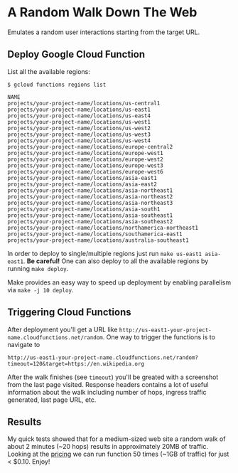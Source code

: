 # A Random Walk Down The Web

Emulates a random user interactions starting from the target URL.

## Deploy Google Cloud Function

List all the available regions:
```
$ gcloud functions regions list

NAME
projects/your-project-name/locations/us-central1
projects/your-project-name/locations/us-east1
projects/your-project-name/locations/us-east4
projects/your-project-name/locations/us-west1
projects/your-project-name/locations/us-west2
projects/your-project-name/locations/us-west3
projects/your-project-name/locations/us-west4
projects/your-project-name/locations/europe-central2
projects/your-project-name/locations/europe-west1
projects/your-project-name/locations/europe-west2
projects/your-project-name/locations/europe-west3
projects/your-project-name/locations/europe-west6
projects/your-project-name/locations/asia-east1
projects/your-project-name/locations/asia-east2
projects/your-project-name/locations/asia-northeast1
projects/your-project-name/locations/asia-northeast2
projects/your-project-name/locations/asia-northeast3
projects/your-project-name/locations/asia-south1
projects/your-project-name/locations/asia-southeast1
projects/your-project-name/locations/asia-southeast2
projects/your-project-name/locations/northamerica-northeast1
projects/your-project-name/locations/southamerica-east1
projects/your-project-name/locations/australia-southeast1
```

In order to deploy to single/multiple regions just run `make us-east1 asia-east1`.
**Be careful!** One can also deploy to all the available regions by running `make deploy`.

Make provides an easy way to speed up deployment by enabling parallelism via `make -j 10 deploy`.

## Triggering Cloud Functions

After deployment you'll get a URL like `http://us-east1-your-project-name.cloudfunctions.net/random`.
One way to trigger the functions is to navigate to
```
http://us-east1-your-project-name.cloudfunctions.net/random?timeout=120&target=https://en.wikipedia.org
```

After the walk finishes (see `timeout`) you'll be greated with a screenshot from the last page visited.
Response headers contains a lot of useful information about the walk including number of hops, ingress traffic generated, last page URL, etc.

## Results

My quick tests showed that for a medium-sized web site a random walk of about 2 minutes (~20 hops) results in approximately 20MB of traffic.
Looking at the [pricing](https://cloud.google.com/functions/pricing) we can run function 50 times (~1GB of traffic) for just < $0.10.
Enjoy!
